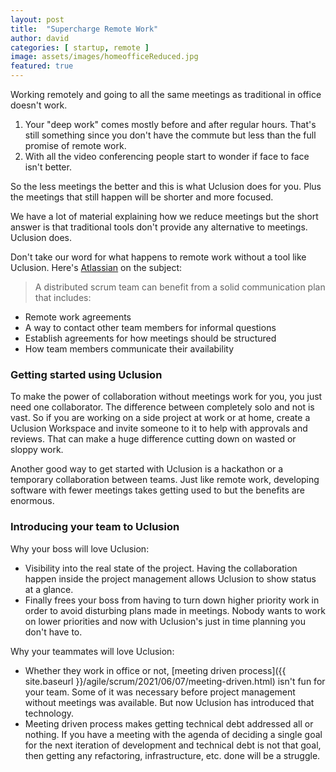 ```yaml
---
layout: post
title:  "Supercharge Remote Work"
author: david
categories: [ startup, remote ]
image: assets/images/homeofficeReduced.jpg
featured: true
---
```

Working remotely and going to all the same meetings as traditional in office doesn't work.

1. Your "deep work" comes mostly before and after regular hours. That's still something since you don't have the
   commute but less than the full promise of remote work.
2. With all the video conferencing people start to wonder if face to face isn't better.

So the less meetings the better and this is what Uclusion does for you. Plus the meetings that still 
happen will be shorter and more focused.

We have a lot of material explaining how we reduce meetings but the short answer is that 
traditional tools don't provide any alternative to meetings. Uclusion does.

Don't take our word for what happens to remote work without a tool like Uclusion. Here's
[Atlassian](https://www.atlassian.com/agile/scrum/distributed-scrum) on the subject:
> A distributed scrum team can benefit from a solid communication plan that includes:
* Remote work agreements
* A way to contact other team members for informal questions
* Establish agreements for how meetings should be structured
* How team members communicate their availability

### Getting started using Uclusion

To make the power of collaboration without meetings work for you, you just need one collaborator. The difference 
between completely solo and not is vast. So if you are working on a side project at work or at home, 
create a Uclusion Workspace and invite someone to it to help with approvals and reviews. That can 
make a huge difference cutting down on wasted or sloppy work.

Another good way to get started with Uclusion is a hackathon or a temporary collaboration between teams. Just like
remote work, developing software with fewer meetings takes getting used to but the benefits are enormous.


### Introducing your team to Uclusion

Why your boss will love Uclusion:
   * Visibility into the real state of the project. Having the collaboration happen inside the project
     management allows Uclusion to show status at a glance.
   * Finally frees your boss from having to turn down higher priority work in order to avoid disturbing plans made
     in meetings. Nobody wants to work on lower priorities and now with Uclusion's just in time planning you don't 
     have to.

Why your teammates will love Uclusion:
  * Whether they work in office or not, [meeting driven process]({{ site.baseurl }}/agile/scrum/2021/06/07/meeting-driven.html) 
    isn't fun for your team. Some of it was necessary before project management without meetings was available. But now 
    Uclusion has introduced that technology.
  * Meeting driven process makes getting technical debt addressed all or nothing. If you have a meeting
with the agenda of deciding a single goal for the next iteration of development and technical debt is 
    not that goal, then getting any refactoring, infrastructure, etc. done will be a struggle.




